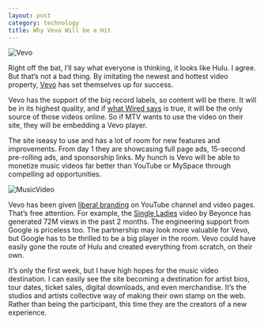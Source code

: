 ```yaml
---
layout: post
category: technology
title: Why Vevo Will be a Hit
---
```


![Vevo](http://panchadsaram.com/wp-content/uploads/2009/12/vevo1u.png)

Right off the bat, I’ll say what everyone is thinking, it looks like Hulu. I agree. But that’s not a bad thing. By imitating the newest and hottest video property, [Vevo](http://www.vevo.com) has set themselves up for success.

Vevo has the support of the big record labels, so content will be there. It will be in its highest quality, and if [what Wired says](http://www.wired.com/epicenter/2009/12/label-backed-vevo-video-site-launches-but-mtv-has-no-fear) is true, it will be the only source of those videos online. So if MTV wants to use the video on their site, they will be embedding a Vevo player.

The site iseasy to use and has a lot of room for new features and improvements. From day 1 they are showcasing full page ads, 15-second pre-rolling ads, and sponsorship links.  My hunch is Vevo will be able to monetize music videos far better than YouTube or MySpace through compelling ad opportunities.

![MusicVideo](http://panchadsaram.com/wp-content/uploads/2009/12/vevo2u.png)

Vevo has been given [liberal branding](http://www.youtube.com/vevo) on YouTube channel and video pages. That’s free attention. For example, the [Single Ladies](http://www.youtube.com/watch?v=4m1EFMoRFvY) video by Beyonce has generated 72M views in the past 2 months. The engineering support from Google is priceless too. The partnership may look more valuable for Vevo, but Google has to be thrilled to be a big player in the room. Vevo could have easily gone the route of Hulu and created everything from scratch, on their own.

It’s only the first week, but I have high hopes for the music video destination.  I can easily see the site becoming a destination for artist bios, tour dates, ticket sales, digital downloads, and even merchandise. It’s the studios and artists collective way of making their own stamp on the web. Rather than being the participant, this time they are the creators of a new experience.